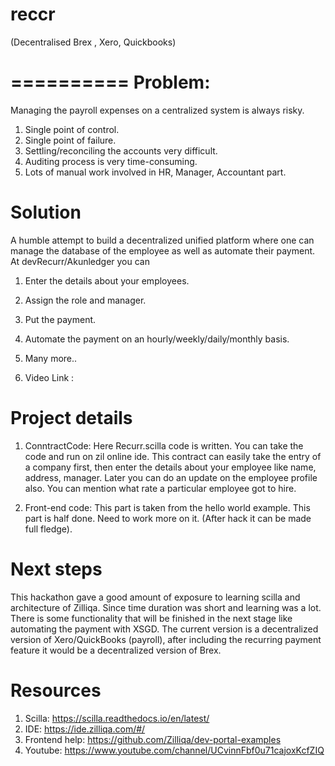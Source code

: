 # reccr
(Decentralised Brex , Xero, Quickbooks)

==========
Problem:
===========

Managing the payroll expenses on a centralized system is always risky. 
1. Single point of control.
2. Single point of failure. 
2. Settling/reconciling the accounts very difficult. 
3. Auditing process is very time-consuming. 
4. Lots of manual work involved in HR, Manager, Accountant part. 

Solution
===========
A humble attempt to build a decentralized unified platform where one can manage the database of the employee as well as automate their payment. At devRecurr/Akunledger you can

1. Enter the details about your employees.
2. Assign the role and manager.
3. Put the payment.
4. Automate the payment on an hourly/weekly/daily/monthly basis. 
5. Many more.. 

1. Video Link : 



Project details
===========

1. ConntractCode: Here Recurr.scilla code is written. You can take the code and run on zil online ide. This contract can easily take the entry of a company first, then enter the details about your employee like name, address, manager. Later you can do an update on the employee profile also. You can mention what rate a particular employee got to hire. 

2. Front-end code: This part is taken from the hello world example. This part is half done. Need to work more on it. (After hack it can be made full fledge). 


Next steps
======

This hackathon gave a good amount of exposure to learning scilla and architecture of Zilliqa. Since time duration was short and learning was a lot. There is some functionality that will be finished in the next stage like automating the payment with XSGD. The current version is a decentralized version of Xero/QuickBooks (payroll), after including the recurring payment feature it would be a decentralized version of Brex. 


Resources
======

1. Scilla: https://scilla.readthedocs.io/en/latest/
2. IDE: https://ide.zilliqa.com/#/
3. Frontend help: https://github.com/Zilliqa/dev-portal-examples
4. Youtube: https://www.youtube.com/channel/UCvinnFbf0u71cajoxKcfZIQ

